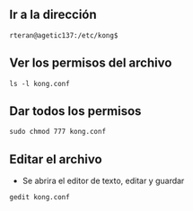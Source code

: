 ## Ir a la dirección
```text
rteran@agetic137:/etc/kong$ 
```
## Ver los permisos del archivo
```console
ls -l kong.conf
```
## Dar todos los permisos
```console
sudo chmod 777 kong.conf
```
## Editar el archivo
- Se abrira el editor de texto, editar y guardar
```console
gedit kong.conf
```
